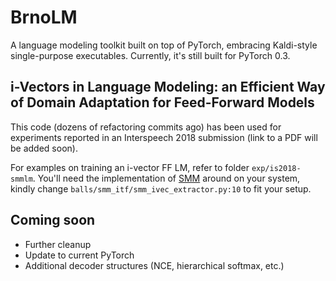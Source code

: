 # BrnoLM

A language modeling toolkit built on top of PyTorch, embracing Kaldi-style single-purpose executables.
Currently, it's still built for PyTorch 0.3.

## i-Vectors in Language Modeling: an Efficient Way of Domain Adaptation for Feed-Forward Models
This code (dozens of refactoring commits ago) has been used for experiments reported in an Interspeech 2018 submission (link to a PDF will be added soon).

For examples on training an i-vector FF LM, refer to folder `exp/is2018-smmlm`.
You'll need the implementation of [SMM](https://github.com/skesiraju/smm) around on your system, kindly change `balls/smm_itf/smm_ivec_extractor.py:10` to fit your setup.

## Coming soon
* Further cleanup
* Update to current PyTorch
* Additional decoder structures (NCE, hierarchical softmax, etc.)

